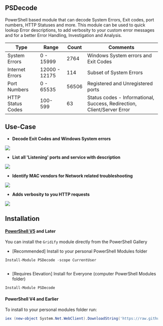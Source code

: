 PSDecode
-
PowerShell based module that can decode System Errors, Exit codes, port numbers, HTTP Statuses and more.
This module can be used to quick lookup Error descriptions, to add verbosity to your custom error messages and for a better Error Handling, Investigation and Analysis.

Type| Range | Count | Comments
---------|----------|---------|---------
 System Errors | 0 - 15999 | 2764 | Windows System errors and Exit Codes
 Internet Errors | 12000 - 12175 | 114 | Subset of System Errors
 Port Numbers | 0 - 65535 | 56506 | Registered and Unregistered ports
 HTTP Status Codes | 100-599 | 63 | Status codes - Informational, Success, Redirection, Client/Server Error

Use-Case
-

* **Decode Exit Codes and Windows System errors**

 ![](https://raw.githubusercontent.com/PrateekKumarSingh/PSDecode/master/Media/Get-ErrorDetail.jpg)

* **List all 'Listening' ports and service with description**

 ![](https://raw.githubusercontent.com/PrateekKumarSingh/PSDecode/master/Media/Get-Port.jpg)

* **Identify MAC vendors for Network related troubleshooting**

 ![](https://raw.githubusercontent.com/PrateekKumarSingh/PSDecode/master/Media/Get-MACVendor.jpg)

* **Adds verbosity to you HTTP requests**

 ![](https://raw.githubusercontent.com/PrateekKumarSingh/PSDecode/master/Media/Get-HTTPStatusCode.jpg)


Installation
 -
 
 #### [PowerShell V5](https://www.microsoft.com/en-us/download/details.aspx?id=50395) and Later
 You can install the `Gridify` module directly from the PowerShell Gallery

 * [Recommended] Install to your personal PowerShell Modules folder
 ```PowerShell
 Install-Module PSDecode -scope CurrentUser
 ```

 ![]()

 * [Requires Elevation] Install for Everyone (computer PowerShell Modules folder)
 ```PowerShell
 Install-Module PSDecode
 ```

 #### PowerShell V4 and Earlier
 To install to your personal modules folder run:

 ```PowerShell
 iex (new-object System.Net.WebClient).DownloadString('https://raw.githubusercontent.com/PrateekKumarSingh/PSDecode/master/Install.ps1')
 ```
